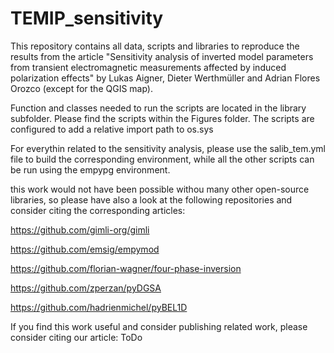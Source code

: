 # TEMIP_sensitivity

This repository contains all data, scripts and libraries to reproduce the results from the article "Sensitivity analysis of inverted model parameters from transient electromagnetic measurements affected by induced polarization effects" by Lukas Aigner, Dieter Werthmüller and Adrian Flores Orozco (except for the QGIS map).

Function and classes needed to run the scripts are located in the library subfolder.
Please find the scripts within the Figures folder. The scripts are configured to add a relative import path to os.sys

For everythin related to the sensitivity analysis, please use the salib_tem.yml file to build the corresponding environment, while all the other scripts can be run using the empypg environment.

this work would not have been possible withou many other open-source libraries, so please have also a look at the following repositories and consider citing the corresponding articles:

https://github.com/gimli-org/gimli

https://github.com/emsig/empymod

https://github.com/florian-wagner/four-phase-inversion

https://github.com/zperzan/pyDGSA

https://github.com/hadrienmichel/pyBEL1D

If you find this work useful and consider publishing related work, please consider citing our article:
ToDo
